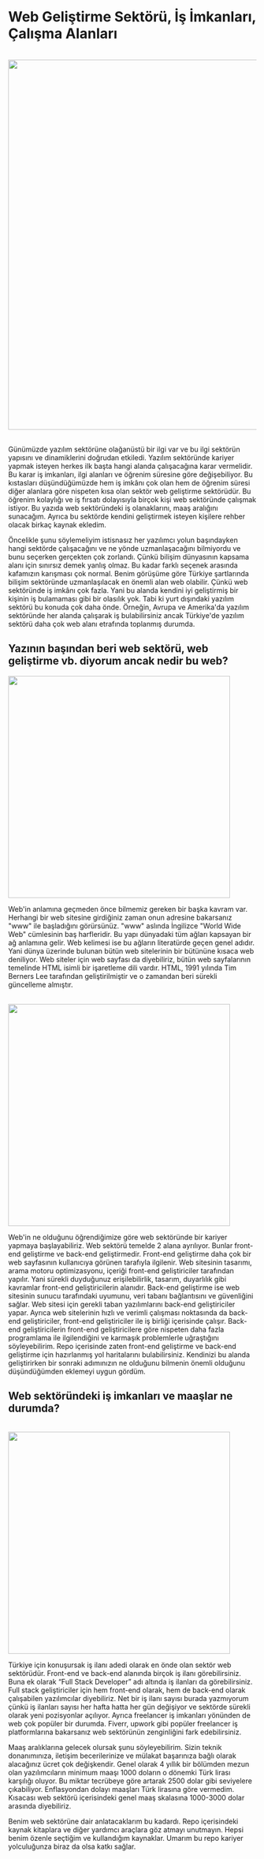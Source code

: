 # Web Geliştirme Sektörü, İş İmkanları, Çalışma Alanları

<br>

<div align="center"><img src="https://www.elegantthemes.com/blog/wp-content/uploads/2018/12/top11.png" width="750"></div>

<br>


Günümüzde yazılım sektörüne olağanüstü bir ilgi var ve bu ilgi sektörün yapısını ve dinamiklerini doğrudan etkiledi.
Yazılım sektöründe kariyer yapmak isteyen herkes ilk başta hangi alanda çalışacağına karar vermelidir. Bu karar iş imkanları, ilgi alanları ve öğrenim süresine göre değişebiliyor. Bu kıstasları düşündüğümüzde hem iş imkânı çok olan hem de öğrenim süresi diğer alanlara göre nispeten kısa olan sektör web geliştirme sektörüdür. Bu öğrenim kolaylığı ve iş fırsatı dolayısıyla birçok kişi web sektöründe çalışmak istiyor. Bu yazıda web sektöründeki iş olanaklarını, maaş aralığını sunacağım. Ayrıca bu sektörde kendini geliştirmek isteyen kişilere rehber olacak birkaç kaynak ekledim.

Öncelikle şunu söylemeliyim istisnasız her yazılımcı yolun başındayken hangi sektörde çalışacağını ve ne yönde uzmanlaşacağını bilmiyordu ve bunu seçerken gerçekten çok zorlandı. Çünkü bilişim dünyasının kapsama alanı için sınırsız demek yanlış olmaz. Bu kadar farklı seçenek arasında kafamızın karışması çok normal. Benim görüşüme göre Türkiye şartlarında bilişim sektöründe uzmanlaşılacak en önemli alan web olabilir. Çünkü web sektöründe iş imkânı çok fazla. Yani bu alanda kendini iyi geliştirmiş bir kişinin iş bulamaması gibi bir olasılık yok. Tabi ki yurt dışındaki yazılım sektörü bu konuda çok daha önde. Örneğin, Avrupa ve Amerika'da yazılım sektöründe her alanda çalışarak iş bulabilirsiniz ancak Türkiye'de yazılım sektörü daha çok web alanı etrafında toplanmış durumda.

## Yazının başından beri web sektörü, web geliştirme vb. diyorum ancak nedir bu web?

<img src="https://static.javatpoint.com/seo/images/world-wide-web.png" width="450">

<br>

Web'in anlamına geçmeden önce bilmemiz gereken bir başka kavram var. Herhangi bir web sitesine girdiğiniz zaman onun adresine bakarsanız "www" ile başladığını görürsünüz. "www" aslında İngilizce "World Wide Web" cümlesinin baş harfleridir. Bu yapı dünyadaki tüm ağları kapsayan bir ağ anlamına gelir. Web kelimesi ise bu ağların literatürde geçen genel adıdır. Yani dünya üzerinde bulunan bütün web sitelerinin bir bütününe kısaca web deniliyor. Web siteler için web sayfası da diyebiliriz, bütün web sayfalarının temelinde HTML isimli bir işaretleme dili vardır. HTML, 1991 yılında Tim Berners Lee tarafından geliştirilmiştir ve o zamandan beri sürekli güncelleme almıştır. 

<br>

<img src="https://i.guim.co.uk/img/media/1fcdd5589a9b29ecb47956418b85953e8c2cb277/0_97_1988_1351/master/1988.jpg?width=700&quality=85&auto=format&fit=max&s=1fb2b74e104eab86973d5e069dd3c7b9" width="450">

<br>

Web'in ne olduğunu öğrendiğimize göre web sektöründe bir kariyer yapmaya başlayabiliriz. Web sektörü temelde 2 alana ayrılıyor. Bunlar front-end geliştirme ve back-end geliştirmedir. Front-end geliştirme daha çok bir web sayfasının kullanıcıya görünen tarafıyla ilgilenir. Web sitesinin tasarımı, arama motoru optimizasyonu, içeriği front-end geliştiriciler tarafından yapılır. Yani sürekli duyduğunuz erişilebilirlik, tasarım, duyarlılık gibi kavramlar front-end geliştiricilerin alanıdır. Back-end geliştirme ise web sitesinin sunucu tarafındaki uyumunu, veri tabanı bağlantısını ve güvenliğini sağlar. Web sitesi için gerekli taban yazılımlarını back-end geliştiriciler yapar. Ayrıca web sitelerinin hızlı ve verimli çalışması noktasında da back-end geliştiriciler, front-end geliştiriciler ile iş birliği içerisinde çalışır. Back-end geliştiricilerin front-end geliştiricilere göre nispeten daha fazla programlama ile ilgilendiğini ve karmaşık problemlerle uğraştığını söyleyebilirim. Repo içerisinde zaten front-end geliştirme ve back-end geliştirme için hazırlanmış yol haritalarını bulabilirsiniz. Kendinizi bu alanda geliştirirken bir sonraki adımınızın ne olduğunu bilmenin önemli olduğunu düşündüğümden eklemeyi uygun gördüm.

## Web sektöründeki iş imkanları ve maaşlar ne durumda?

<br>

<img src="https://www.patriotsoftware.com/wp-content/uploads/2021/08/salary-range-job-descriptions-1-1024x576.jpg" width="450">

<br>

Türkiye için konuşursak iş ilanı adedi olarak en önde olan sektör web sektörüdür. Front-end ve back-end alanında birçok iş ilanı görebilirsiniz. Buna ek olarak “Full Stack Developer” adı altında iş ilanları da görebilirsiniz. Full stack geliştiriciler için hem front-end olarak, hem de back-end olarak çalışabilen yazılımcılar diyebiliriz. Net bir iş ilanı sayısı burada yazmıyorum çünkü iş ilanları sayısı her hafta hatta her gün değişiyor ve sektörde sürekli olarak yeni pozisyonlar açılıyor. Ayrıca freelancer iş imkanları yönünden de web çok popüler bir durumda. Fiverr, upwork gibi popüler freelancer iş platformlarına bakarsanız web sektörünün zenginliğini fark edebilirsiniz.

Maaş aralıklarına gelecek olursak şunu söyleyebilirim. Sizin teknik donanımınıza, iletişim becerilerinize ve mülakat başarınıza bağlı olarak alacağınız ücret çok değişkendir.
Genel olarak 4 yıllık bir bölümden mezun olan yazılımcıların minimum maaşı 1000 doların o dönemki Türk lirası karşılığı oluyor. Bu miktar tecrübeye göre artarak 2500 dolar gibi seviyelere çıkabiliyor. Enflasyondan dolayı maaşları Türk lirasına göre vermedim. Kısacası web sektörü içerisindeki genel maaş skalasına 1000-3000 dolar arasında diyebiliriz.

Benim web sektörüne dair anlatacaklarım bu kadardı. Repo içerisindeki kaynak kitaplara ve diğer yardımcı araçlara göz atmayı unutmayın. Hepsi benim özenle seçtiğim ve kullandığım kaynaklar. Umarım bu repo kariyer yolculuğunza biraz da olsa katkı sağlar.
